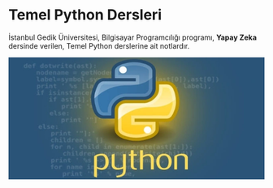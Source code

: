 # Temel Python Dersleri
İstanbul Gedik Üniversitesi, Bilgisayar Programcılığı programı, **Yapay Zeka** dersinde verilen, Temel Python derslerine ait notlardır.

![Temel Python Dersleri, Öğr. Gör. Zeki ÇIPLAK](https://raw.githubusercontent.com/zkcplk/Python-Dersleri/main/python.jpg "Temel Python Dersleri, Öğr. Gör. Zeki ÇIPLAK")
